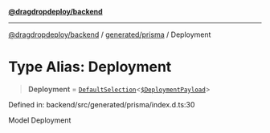 [**@dragdropdeploy/backend**](../../../README.md)

***

[@dragdropdeploy/backend](../../../README.md) / [generated/prisma](../README.md) / Deployment

# Type Alias: Deployment

> **Deployment** = [`DefaultSelection`](../runtime/library/type-aliases/DefaultSelection.md)\<[`$DeploymentPayload`](../namespaces/Prisma/type-aliases/$DeploymentPayload.md)\>

Defined in: backend/src/generated/prisma/index.d.ts:30

Model Deployment
